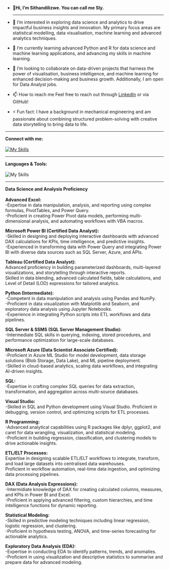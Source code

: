 - 👋**Hi, I’m Sithandilizwe. You can call me Sly.**

  ---
- 👀 I’m interested in exploring data science and analytics to drive impactful business insights and innovation. My primary focus areas are statistical modelling, data visualisation, machine learning and advanced analytics techniques.
- 🌱 I’m currently learning advanced Python and R for data science and machine learning applications, and advancing my skills in machine learning.
- 💞️ I’m looking to collaborate on data-driven projects that harness the power of visualisation, business intelligence, and machine learning for enhanced decision-making and business growth. Additionally, I am open for Data Analyst jobs.
- 📫 How to reach me Feel free to reach out through [LinkedIn](https://www.linkedin.com/in/sithandilizwe-malunga/) or via GitHub!
- ⚡ Fun fact: I have a background in mechanical engineering and am passionate about combining structured problem-solving with creative data storytelling to bring data to life.
---
**Connect with me:**<br/>
<br/>
[![My Skills](https://skillicons.dev/icons?i=linkedin,&theme=light)](https://www.linkedin.com/in/sithandilizwe-malunga/)

---
**Languages & Tools:**<br/>
<br/>
![My Skills](https://skillicons.dev/icons?i=azure,git,github,py,&theme=light)


---
**Data Science and Analysis Proficiency**<br/>
<br/>
**Advanced Excel:**<br/>
		-Expertise in data manipulation, analysis, and reporting using complex formulas, PivotTables, and Power Query.<br/>
    -Proficient in creating Power Pivot data models, performing multi-dimensional analysis, and automating workflows with VBA macros.<br/>

**Microsoft Power BI (Certified Data Analyst):**<br/>
   -Skilled in designing and deploying interactive dashboards with advanced DAX calculations for KPIs, time intelligence, and predictive insights.<br/>
   -Experienced in transforming data with Power Query and integrating Power BI with diverse data sources such as SQL Server, Azure, and APIs.<br/>

**Tableau (Certified Data Analyst):**<br/>
    Advanced proficiency in building parameterized dashboards, multi-layered visualizations, and storytelling through interactive reports.<br/>
    Skilled in data blending, advanced calculated fields, table calculations, and Level of Detail (LOD) expressions for tailored analytics.<br/>

**Python (Intermediate):**<br/>
    -Competent in data manipulation and analysis using Pandas and NumPy.<br/>
    -Proficient in data visualization with Matplotlib and Seaborn, and exploratory data analysis using Jupyter Notebooks.<br/>
    -Experience in integrating Python scripts into ETL workflows and data pipelines.<br/>

**SQL Server & SSMS (SQL Server Management Studio):**<br/>
    -Intermediate SQL skills in querying, indexing, stored procedures, and performance optimization for large-scale databases.<br/>
 
**Microsoft Azure (Data Scientist Associate Certified):**<br/>
    -Proficient in Azure ML Studio for model development, data storage solutions (Blob Storage, Data Lake), and ML pipeline deployment.<br/>
    -Skilled in cloud-based analytics, scaling data workflows, and integrating AI-driven insights.<br/>

**SQL:**<br/>
    -Expertise in crafting complex SQL queries for data extraction, transformation, and aggregation across multi-source databases.<br/>
   
**Visual Studio:**<br/>
    -Skilled in SQL and Python development using Visual Studio. Proficient in debugging, version control, and optimizing scripts for ETL processes.<br/>

**R Programming:**<br/>
    -Advanced analytical capabilities using R packages like dplyr, ggplot2, and caret for data wrangling, visualization, and statistical modeling.<br/>
    -Proficient in building regression, classification, and clustering models to drive actionable insights.<br/>

**ETL/ELT Processes:**<br/>
    Expertise in designing scalable ETL/ELT workflows to integrate, transform, and load large datasets into centralised data warehouses.<br/>
    Proficient in workflow automation, real-time data ingestion, and optimizing data processing pipelines.<br/>

**DAX (Data Analysis Expressions):**<br/>
    -Intermidiate knowledge of DAX for creating calculated columns, measures, and KPIs in Power BI and Excel.<br/>
    -Proficient in applying advanced filtering, custom hierarchies, and time intelligence functions for dynamic reporting.<br/>

**Statistical Modeling:**<br/>
    -Skilled in predictive modeling techniques including linear regression, logistic regression, and clustering.<br/>
    -Proficient in hypothesis testing, ANOVA, and time-series forecasting for actionable analytics.<br/>

**Exploratory Data Analysis (EDA):**<br/>
    -Expertise in conducting EDA to identify patterns, trends, and anomalies.<br/>
    -Proficient in using visualization and descriptive statistics to summarise and prepare data for advanced modeling.<br/>

